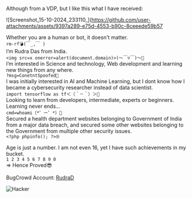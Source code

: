 Although from a VDP, but I like this what I have received:


![Screenshot_15-10-2024_233110_](https://github.com/user-attachments/assets/9397a289-e75d-4553-b90c-8ceeede59b57

Whether you are a human or bot, it doesn't matter.<br>
`rm-rf💣(￣_,￣ )`<br>
I’m Rudra Das from India.<br>
`<img src=x onerror=alert(document.domain)>(～￣▽￣)～🙂`<br>
I’m interested in Science and technology, Web development and learning new things from any where.<br>
`?msg=ConetntSpoofed📝`<br>
I was initially interested in AI and Machine Learning, but I dont know how I became a cybersecurity researcher instead of data scientist.<br>
`import tensorflow as tf＜（＾－＾）＞🤔`<br>
Looking to learn from developers, intermediate, experts or beginners. Learning never ends...<br>
`cmd=whoami（*゜ー゜*）🧐`<br>
Secured a health department websites belonging to Government of India from a major data breach, and secured some other websites belonging to the Government from multiple other security issues.<br>
`<?php phpinfo(); ?>🤓`<br>




Age is just a number. I am not even 16, yet I have such achievements in my bucket.<br>
`1 2 3 4 5 6 7 8 9 0`<br>
=> Hence Proved😎<br>
<br>
BugCrowd Account: <a href="https://bugcrowd.com/RudraD">RudraD</a><br>

![Hacker](https://www.icegif.com/wp-content/uploads/2022/01/icegif-180.gif)


<br>

<!---
Rudraksha-Das/Rudraksha-Das is a ✨ special ✨ repository because its `README.md` (this file) appears on your GitHub profile.
You can click the Preview link to take a look at your changes.
--->
